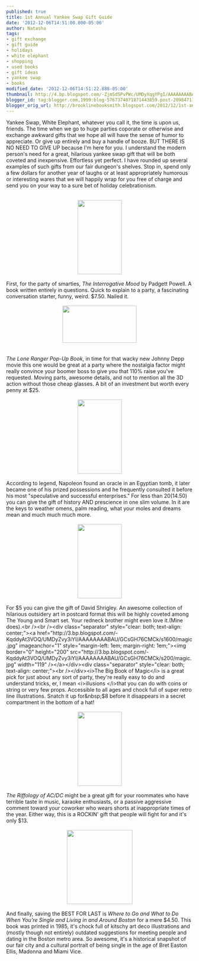```yaml
---
published: true
title: 1st Annual Yankee Swap Gift Guide
date: '2012-12-06T14:51:00.000-05:00'
author: Natasha
tags:
- gift exchange
- gift guide
- holidays
- white elephant
- shopping
- used books
- gift ideas
- yankee swap
- books
modified_date: '2012-12-06T14:51:22.888-05:00'
thumbnail: http://4.bp.blogspot.com/-ZjmSdSPvPWc/UMDyXqgYPgI/AAAAAAAABAE/fXUvUiXXOu0/s72-c/interrogative.jpg
blogger_id: tag:blogger.com,1999:blog-5767374071871443859.post-209847117204686103
blogger_orig_url: http://brooklinebooksmith.blogspot.com/2012/12/1st-annual-yankee-swap-gift-guide.html
---
```


Yankee Swap, White Elephant, whatever you call it, the time is upon us, friends. The time when we go to huge parties coporate or otherwise and exchange awkward gifts that we hope all will have the sense of humor to appreciate. Or give up entirely and buy a handle of booze. BUT THERE IS NO NEED TO GIVE UP because I'm here for you. I understand the modern person's need for a great, hilarious yankee swap gift that will be both coveted and inexpensive. Effortless yet perfect. I have rounded up several examples of such gifts from our fair dungeon's shelves. Stop in, spend only a few dollars for another year of laughs or at least appropriately humorous or interesting wares that we will happily wrap for you free of charge and send you on your way to a sure bet of holiday celebrationism.<br /><br /><div class="separator" style="clear: both; text-align: center;"><a href="http://4.bp.blogspot.com/-ZjmSdSPvPWc/UMDyXqgYPgI/AAAAAAAABAE/fXUvUiXXOu0/s1600/interrogative.jpg" imageanchor="1" style="margin-left: 1em; margin-right: 1em;"><img border="0" height="200" src="http://4.bp.blogspot.com/-ZjmSdSPvPWc/UMDyXqgYPgI/AAAAAAAABAE/fXUvUiXXOu0/s200/interrogative.jpg" width="119" /></a></div><div class="separator" style="clear: both; text-align: center;"><br /></div>First, for the party of smarties, <i>The Interrogative Mood</i> by Padgett Powell. A book written entirely in questions. Quick to explain to a party, a fascinating conversation starter, funny, weird. $7.50. Nailed it.<br /><br /><div class="separator" style="clear: both; text-align: center;"><a href="http://1.bp.blogspot.com/-TSR9qKJYhnA/UMDyYCmeqnI/AAAAAAAABAM/aqxe9_r33I0/s1600/loneranger.jpg" imageanchor="1" style="margin-left: 1em; margin-right: 1em;"><img border="0" height="100" src="http://1.bp.blogspot.com/-TSR9qKJYhnA/UMDyYCmeqnI/AAAAAAAABAM/aqxe9_r33I0/s200/loneranger.jpg" width="200" /></a></div><i></i><br /><i><i><br /></i></i><i>The Lone Ranger Pop-Up Book</i>, in time for that wacky new Johnny Depp movie this one would be great at a party where the nostalgia factor might really convince your boomer boss to give you that 110% raise you've requested. Moving parts, awesome details, and not to mention all the 3D action without those cheap glasses. A bit of an investment but worth every penny at $25.<br /><br /><div class="separator" style="clear: both; text-align: center;"><a href="http://3.bp.blogspot.com/-QaJqRWShmnY/UMDyWJbcEXI/AAAAAAAAA_8/CCQB5eAIS-E/s1600/napoleon.jpg" imageanchor="1" style="margin-left: 1em; margin-right: 1em;"><img border="0" height="200" src="http://3.bp.blogspot.com/-QaJqRWShmnY/UMDyWJbcEXI/AAAAAAAAA_8/CCQB5eAIS-E/s200/napoleon.jpg" width="119" /></a></div><div class="separator" style="clear: both; text-align: center;"><br /></div>According to legend, Napoleon found an oracle in an Egyptian tomb, it later became one of his prized possessions and he frequently consulted it before his most "speculative and successful enterprises." For less than $20 ($14.50) you can give the gift of history AND prescience in one slim volume. In it are the keys to weather omens, palm reading, what your moles and dreams mean and much much much more.<br /><br /><div class="separator" style="clear: both; text-align: center;"><a href="http://4.bp.blogspot.com/-KyybknTnJok/UMDyBQCMfBI/AAAAAAAAA_0/LUVOGtFzk7s/s1600/shrigley.jpg" imageanchor="1" style="margin-left: 1em; margin-right: 1em;"><img border="0" height="200" src="http://4.bp.blogspot.com/-KyybknTnJok/UMDyBQCMfBI/AAAAAAAAA_0/LUVOGtFzk7s/s200/shrigley.jpg" width="119" /></a></div><div class="separator" style="clear: both; text-align: center;"><br /></div>For $5 you can give the gift of David Shrigley. An awesome collection of hilarious outsidery art in postcard format this will be highly coveted among The Young and Smart set. Your redneck brother might even love it.(Mine does).<br /><br /><div class="separator" style="clear: both; text-align: center;"><a href="http://3.bp.blogspot.com/-KqddyAt3VOQ/UMDyZvy3iYI/AAAAAAAABAU/GCsGH76CMCk/s1600/magic.jpg" imageanchor="1" style="margin-left: 1em; margin-right: 1em;"><img border="0" height="200" src="http://3.bp.blogspot.com/-KqddyAt3VOQ/UMDyZvy3iYI/AAAAAAAABAU/GCsGH76CMCk/s200/magic.jpg" width="119" /></a></div><div class="separator" style="clear: both; text-align: center;"><br /></div><i>The Big Book of Magic</i> is a great pick for just about any sort of party, they're really easy to do and understand tricks, er, I mean <i>illusions </i>that you can do with coins or string or very few props. Accessible to all ages and chock full of super retro line illustrations. Snatch it up for&nbsp;$8 before it disappears in a secret compartment in the bottom of a hat!<br /><br /><div class="separator" style="clear: both; text-align: center;"><a href="http://1.bp.blogspot.com/-4NtuTjRPK1U/UMD1S7DZ-5I/AAAAAAAABA0/fSfq7A22-nE/s1600/acdc.jpg" imageanchor="1" style="margin-left: 1em; margin-right: 1em;"><img border="0" height="200" src="http://1.bp.blogspot.com/-4NtuTjRPK1U/UMD1S7DZ-5I/AAAAAAAABA0/fSfq7A22-nE/s200/acdc.jpg" width="119" /></a></div><br /><i>The Riffology of AC/DC</i> might be a great gift for your roommates who have terrible taste in music, karaoke enthusiasts, or a passive aggressive comment toward your coworker who wears shorts at inappropriate times of the year. Either way, this is a ROCKIN' gift that people will fight for and it's only $13.<br /><br /><div class="separator" style="clear: both; text-align: center;"></div><div class="separator" style="clear: both; text-align: center;"><a href="http://4.bp.blogspot.com/-plUJ1VbZyj0/UMD1tWX19wI/AAAAAAAABBI/iQZrpQ__NtQ/s1600/single1.jpg" imageanchor="1" style="margin-left: 1em; margin-right: 1em;"><img border="0" height="200" src="http://4.bp.blogspot.com/-plUJ1VbZyj0/UMD1tWX19wI/AAAAAAAABBI/iQZrpQ__NtQ/s200/single1.jpg" width="177" /></a></div><div class="separator" style="clear: both; text-align: center;"><br /></div>And finally, saving the BEST FOR LAST is <i>Where to Go and What to Do When You're Single and Living in and Around Boston</i> for a mere $4.50. This book was printed in 1985, it's chock full of kitschy art deco illustrations and (mostly though not entirely) outdated suggestions for meeting people and dating in the Boston metro area. So awesome, it's a historical snapshot of our fair city and a cultural portrait of being single in the age of Bret Easton Ellis, Madonna and Miami Vice.<br /><br /><br />